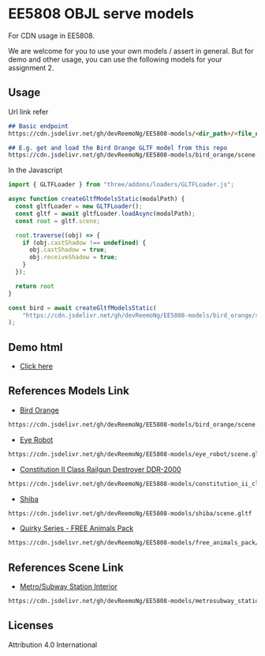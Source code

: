 # EE5808 OBJL serve models

For CDN usage in EE5808.  

We are welcome for you to use your own models / assert in general. But for demo and other usage, you can use the following models for your assignment 2.

## Usage
Url link refer
```md
## Basic endpoint
https://cdn.jsdelivr.net/gh/devReemoNg/EE5808-models/<dir_path>/<file_name>

## E.g. get and load the Bird Orange GLTF model from this repo
https://cdn.jsdelivr.net/gh/devReemoNg/EE5808-models/bird_orange/scene.gltf
```

In the Javascript
```js
import { GLTFLoader } from "three/addons/loaders/GLTFLoader.js";

async function createGltfModelsStatic(modalPath) {
  const gltfLoader = new GLTFLoader();
  const gltf = await gltfLoader.loadAsync(modalPath);
  const root = gltf.scene;

  root.traverse((obj) => {
    if (obj.castShadow !== undefined) {
      obj.castShadow = true;
      obj.receiveShadow = true;
    }
  });

  return root
}

const bird = await createGltfModelsStatic(
    "https://cdn.jsdelivr.net/gh/devReemoNg/EE5808-models/bird_orange/scene.gltf"
);
```

## Demo html
- [Click here](https://github.com/devReemoNg/EE5808-models/blob/main/demo%20html/index.js)

## References Models Link
- [Bird Orange](https://sketchfab.com/3d-models/bird-orange-0d31748606c2499fb652c0c1052b7cfa)
```md
https://cdn.jsdelivr.net/gh/devReemoNg/EE5808-models/bird_orange/scene.gltf
```

- [Eye Robot](https://sketchfab.com/3d-models/eye-robot-0f62aedb1f564133b259b1dd02297673)
```md
https://cdn.jsdelivr.net/gh/devReemoNg/EE5808-models/eye_robot/scene.gltf
```

- [Constitution II Class Railgun Destroyer DDR-2000](https://sketchfab.com/3d-models/constitution-ii-class-railgun-destroyer-ddr-2000-3b04b0a0dc1244d28d99382f7d33d54e)
```md
https://cdn.jsdelivr.net/gh/devReemoNg/EE5808-models/constitution_ii_class_railgun_destroyer_ddr-2000/scene.gltf
```
 
- [Shiba](https://sketchfab.com/3d-models/shiba-faef9fe5ace445e7b2989d1c1ece361c)
```md
https://cdn.jsdelivr.net/gh/devReemoNg/EE5808-models/shiba/scene.gltf
```

- [Quirky Series - FREE Animals Pack](https://sketchfab.com/3d-models/quirky-series-free-animals-pack-19e91ef86cd0448f9cbb5d6c538dade2)
```md
https://cdn.jsdelivr.net/gh/devReemoNg/EE5808-models/free_animals_pack/scene.gltf
```

## References Scene Link
- [Metro/Subway Station Interior](https://sketchfab.com/3d-models/quirky-series-free-animals-pack-19e91ef86cd0448f9cbb5d6c538dade2)
```md
https://cdn.jsdelivr.net/gh/devReemoNg/EE5808-models/metrosubway_station_interior/scene.gltf
```

## Licenses

Attribution 4.0 International
